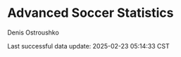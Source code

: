 # Advanced Soccer Statistics
Denis Ostroushko

<!-- gfm -->

Last successful data update: 2025-02-23 05:14:33 CST
